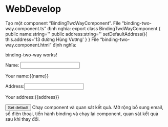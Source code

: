 # WebDevelop
Tạo một component “BindingTwoWayComponent”.
File “binding-two-way.component.ts” định nghĩa:
export class BindingTwoWayComponent {
public name:string=''
public address:string=''
setDefaultAddress(){
this.address='13 đường Hùng Vương'
}
}
File “binding-two-way.component.html” định nghĩa:
<p>binding-two-way works!</p>
<p>Name: <input [(ngModel)]="name" type="text"></p>
<p>Your name:{{name}}</p>
<p>Address:<input [(ngModel)]="address" type="text"></p>
<p>Your address:{{address}}</p>
<button (click)="setDefaultAddress()">Set default</button>
Chạy component và quan sát kết quả.
Mở rộng bổ sung email, số điện thoại, tiến hành binding và chạy lại component,
quan sát kết quả sau khi thay đổi.
